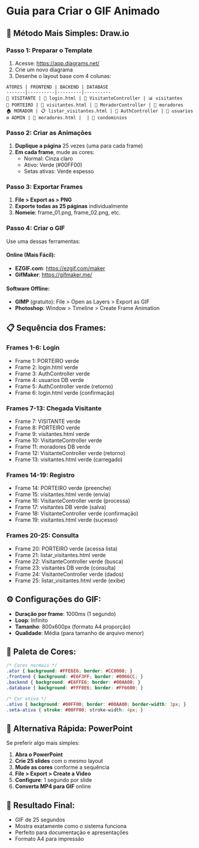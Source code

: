 # Guia para Criar o GIF Animado

## 🎯 Método Mais Simples: Draw.io

### Passo 1: Preparar o Template
1. Acesse: https://app.diagrams.net/
2. Crie um novo diagrama
3. Desenhe o layout base com 4 colunas:

```
ATORES | FRONTEND | BACKEND | DATABASE
-------|----------|---------|----------
👤 VISITANTE | 🔐 login.html | 🎯 VisitanteController | 📊 visitantes
🚪 PORTEIRO | 📝 visitantes.html | 🎯 MoradorController | 👤 moradores  
🏠 MORADOR | 📋 listar_visitantes.html | 🔑 AuthController | 🔐 usuarios
⚙️ ADMIN | 👥 moradores.html |  | 🏢 condominios
```

### Passo 2: Criar as Animações
1. **Duplique a página** 25 vezes (uma para cada frame)
2. **Em cada frame**, mude as cores:
   - Normal: Cinza claro
   - Ativo: Verde (#00FF00)
   - Setas ativas: Verde espesso

### Passo 3: Exportar Frames
1. **File > Export as > PNG**
2. **Exporte todas as 25 páginas** individualmente
3. **Nomeie**: frame_01.png, frame_02.png, etc.

### Passo 4: Criar o GIF
Use uma dessas ferramentas:

#### Online (Mais Fácil):
- **EZGIF.com**: https://ezgif.com/maker
- **GifMaker**: https://gifmaker.me/

#### Software Offline:
- **GIMP** (gratuito): File > Open as Layers > Export as GIF
- **Photoshop**: Window > Timeline > Create Frame Animation

## 📋 Sequência dos Frames:

### Frames 1-6: Login
- Frame 1: PORTEIRO verde
- Frame 2: login.html verde  
- Frame 3: AuthController verde
- Frame 4: usuarios DB verde
- Frame 5: AuthController verde (retorno)
- Frame 6: login.html verde (confirmação)

### Frames 7-13: Chegada Visitante
- Frame 7: VISITANTE verde
- Frame 8: PORTEIRO verde
- Frame 9: visitantes.html verde
- Frame 10: VisitanteController verde
- Frame 11: moradores DB verde
- Frame 12: VisitanteController verde (retorno)
- Frame 13: visitantes.html verde (carregado)

### Frames 14-19: Registro
- Frame 14: PORTEIRO verde (preenche)
- Frame 15: visitantes.html verde (envia)
- Frame 16: VisitanteController verde (processa)
- Frame 17: visitantes DB verde (salva)
- Frame 18: VisitanteController verde (confirmação)
- Frame 19: visitantes.html verde (sucesso)

### Frames 20-25: Consulta
- Frame 20: PORTEIRO verde (acessa lista)
- Frame 21: listar_visitantes.html verde
- Frame 22: VisitanteController verde (busca)
- Frame 23: visitantes DB verde (consulta)
- Frame 24: VisitanteController verde (dados)
- Frame 25: listar_visitantes.html verde (exibe)

## ⚙️ Configurações do GIF:
- **Duração por frame**: 1000ms (1 segundo)
- **Loop**: Infinito
- **Tamanho**: 800x600px (formato A4 proporção)
- **Qualidade**: Média (para tamanho de arquivo menor)

## 🎨 Paleta de Cores:
```css
/* Cores normais */
.ator { background: #FFE6E6; border: #CC0000; }
.frontend { background: #E6F3FF; border: #0066CC; }
.backend { background: #E6FFE6; border: #00AA00; }
.database { background: #FFF0E6; border: #FF6600; }

/* Cor ativa */
.ativo { background: #00FF00; border: #00AA00; border-width: 3px; }
.seta-ativa { stroke: #00FF00; stroke-width: 4px; }
```

## 📱 Alternativa Rápida: PowerPoint

Se preferir algo mais simples:

1. **Abra o PowerPoint**
2. **Crie 25 slides** com o mesmo layout
3. **Mude as cores** conforme a sequência
4. **File > Export > Create a Video**
5. **Configure**: 1 segundo por slide
6. **Converta MP4 para GIF** online

## 🚀 Resultado Final:
- GIF de 25 segundos
- Mostra exatamente como o sistema funciona
- Perfeito para documentação e apresentações
- Formato A4 para impressão